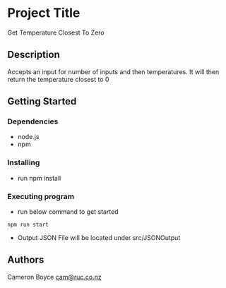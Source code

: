 # Project Title

Get Temperature Closest To Zero

## Description

Accepts an input for number of inputs and then temperatures. It will then return the temperature closest to 0

## Getting Started

### Dependencies

* node.js
* npm

### Installing

* run npm install

### Executing program
* run below command to get started
```
npm run start
```
* Output JSON File will be located under src/JSONOutput

## Authors

Cameron Boyce
cam@ruc.co.nz